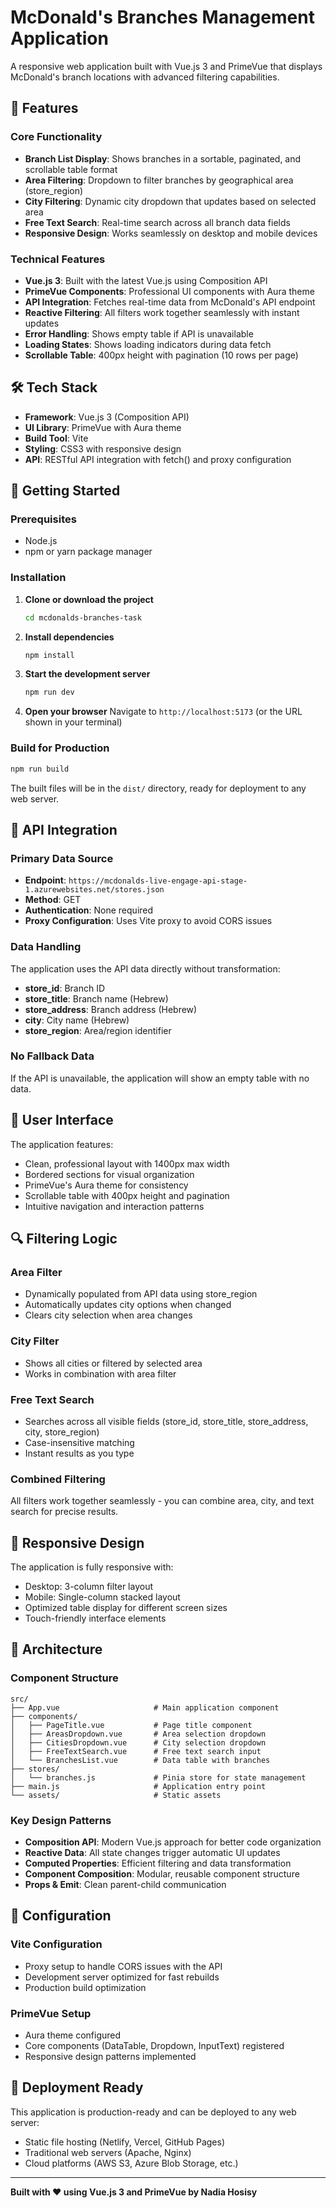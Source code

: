 # McDonald's Branches Management Application

A responsive web application built with Vue.js 3 and PrimeVue that displays McDonald's branch locations with advanced filtering capabilities.

## 🚀 Features

### Core Functionality

- **Branch List Display**: Shows branches in a sortable, paginated, and scrollable table format
- **Area Filtering**: Dropdown to filter branches by geographical area (store_region)
- **City Filtering**: Dynamic city dropdown that updates based on selected area
- **Free Text Search**: Real-time search across all branch data fields
- **Responsive Design**: Works seamlessly on desktop and mobile devices

### Technical Features

- **Vue.js 3**: Built with the latest Vue.js using Composition API
- **PrimeVue Components**: Professional UI components with Aura theme
- **API Integration**: Fetches real-time data from McDonald's API endpoint
- **Reactive Filtering**: All filters work together seamlessly with instant updates
- **Error Handling**: Shows empty table if API is unavailable
- **Loading States**: Shows loading indicators during data fetch
- **Scrollable Table**: 400px height with pagination (10 rows per page)

## 🛠️ Tech Stack

- **Framework**: Vue.js 3 (Composition API)
- **UI Library**: PrimeVue with Aura theme
- **Build Tool**: Vite
- **Styling**: CSS3 with responsive design
- **API**: RESTful API integration with fetch() and proxy configuration

## 🚀 Getting Started

### Prerequisites

- Node.js
- npm or yarn package manager

### Installation

1. **Clone or download the project**

   ```bash
   cd mcdonalds-branches-task
   ```

2. **Install dependencies**

   ```bash
   npm install
   ```

3. **Start the development server**

   ```bash
   npm run dev
   ```

4. **Open your browser**
   Navigate to `http://localhost:5173` (or the URL shown in your terminal)

### Build for Production

```bash
npm run build
```

The built files will be in the `dist/` directory, ready for deployment to any web server.

## 🔧 API Integration

### Primary Data Source

- **Endpoint**: `https://mcdonalds-live-engage-api-stage-1.azurewebsites.net/stores.json`
- **Method**: GET
- **Authentication**: None required
- **Proxy Configuration**: Uses Vite proxy to avoid CORS issues

### Data Handling

The application uses the API data directly without transformation:

- **store_id**: Branch ID
- **store_title**: Branch name (Hebrew)
- **store_address**: Branch address (Hebrew)
- **city**: City name (Hebrew)
- **store_region**: Area/region identifier

### No Fallback Data

If the API is unavailable, the application will show an empty table with no data.

## 🎨 User Interface

The application features:

- Clean, professional layout with 1400px max width
- Bordered sections for visual organization
- PrimeVue's Aura theme for consistency
- Scrollable table with 400px height and pagination
- Intuitive navigation and interaction patterns

## 🔍 Filtering Logic

### Area Filter

- Dynamically populated from API data using store_region
- Automatically updates city options when changed
- Clears city selection when area changes

### City Filter

- Shows all cities or filtered by selected area
- Works in combination with area filter

### Free Text Search

- Searches across all visible fields (store_id, store_title, store_address, city, store_region)
- Case-insensitive matching
- Instant results as you type

### Combined Filtering

All filters work together seamlessly - you can combine area, city, and text search for precise results.

## 📱 Responsive Design

The application is fully responsive with:

- Desktop: 3-column filter layout
- Mobile: Single-column stacked layout
- Optimized table display for different screen sizes
- Touch-friendly interface elements

## 🧩 Architecture

### Component Structure

```
src/
├── App.vue                     # Main application component
├── components/
│   ├── PageTitle.vue           # Page title component
│   ├── AreasDropdown.vue       # Area selection dropdown
│   ├── CitiesDropdown.vue      # City selection dropdown
│   ├── FreeTextSearch.vue      # Free text search input
│   └── BranchesList.vue        # Data table with branches
├── stores/
│   └── branches.js             # Pinia store for state management
├── main.js                     # Application entry point
└── assets/                     # Static assets
```

### Key Design Patterns

- **Composition API**: Modern Vue.js approach for better code organization
- **Reactive Data**: All state changes trigger automatic UI updates
- **Computed Properties**: Efficient filtering and data transformation
- **Component Composition**: Modular, reusable component structure
- **Props & Emit**: Clean parent-child communication

## 🔧 Configuration

### Vite Configuration

- Proxy setup to handle CORS issues with the API
- Development server optimized for fast rebuilds
- Production build optimization

### PrimeVue Setup

- Aura theme configured
- Core components (DataTable, Dropdown, InputText) registered
- Responsive design patterns implemented

## 🚀 Deployment Ready

This application is production-ready and can be deployed to any web server:

- Static file hosting (Netlify, Vercel, GitHub Pages)
- Traditional web servers (Apache, Nginx)
- Cloud platforms (AWS S3, Azure Blob Storage, etc.)

---

**Built with ❤️ using Vue.js 3 and PrimeVue by Nadia Hosisy**
